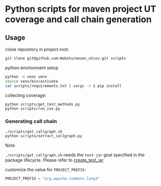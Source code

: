# Python scripts for maven project UT coverage and call chain generation

## Usage

clone repository in project root:

```bash
git clone git@github.com:Wakotu/maven_utcov.git scripts
```

python environment setup

```bash
python -m venv venv
source venv/bin/activate
cat scripts/requirements.txt | xargs -n 1 pip install
```

collecting coverage:

```bash
python scripts/get_test_methods.py
python scripts/run_cov.py
```

### Generating call chain

```bash
./scripts/get_callgraph.sh
python scripts/extract_callgraph.py
```

> [!NOTE]
> `./scripts/get_callgraph.sh` needs the `test-jar` goal specified in the package lifecycle. Please refer to [create_test_jar](https://maven.apache.org/plugins/maven-jar-plugin/examples/create-test-jar.html)  

customize the value for `PROJECT_PREFIX`:

```python
PROJECT_PREFIX = "org.apache.commons.lang3"
```

